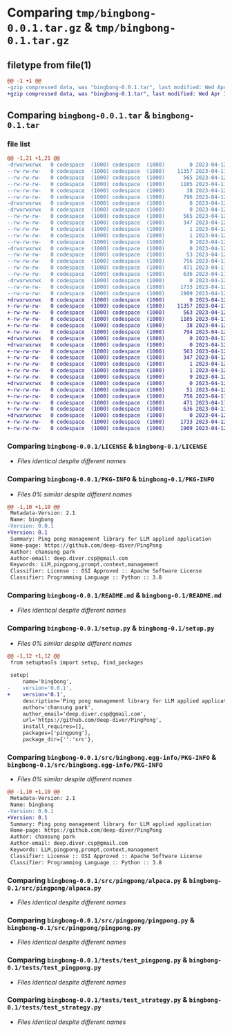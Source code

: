 # Comparing `tmp/bingbong-0.0.1.tar.gz` & `tmp/bingbong-0.1.tar.gz`

## filetype from file(1)

```diff
@@ -1 +1 @@
-gzip compressed data, was "bingbong-0.0.1.tar", last modified: Wed Apr 12 01:31:19 2023, max compression
+gzip compressed data, was "bingbong-0.1.tar", last modified: Wed Apr 12 01:31:44 2023, max compression
```

## Comparing `bingbong-0.0.1.tar` & `bingbong-0.1.tar`

### file list

```diff
@@ -1,21 +1,21 @@
-drwxrwxrwx   0 codespace  (1000) codespace  (1000)        0 2023-04-12 01:31:19.635246 bingbong-0.0.1/
--rw-rw-rw-   0 codespace  (1000) codespace  (1000)    11357 2023-04-11 05:49:32.000000 bingbong-0.0.1/LICENSE
--rw-rw-rw-   0 codespace  (1000) codespace  (1000)      565 2023-04-12 01:31:19.631246 bingbong-0.0.1/PKG-INFO
--rw-rw-rw-   0 codespace  (1000) codespace  (1000)     1105 2023-04-11 13:40:02.000000 bingbong-0.0.1/README.md
--rw-rw-rw-   0 codespace  (1000) codespace  (1000)       38 2023-04-12 01:31:19.635246 bingbong-0.0.1/setup.cfg
--rw-rw-rw-   0 codespace  (1000) codespace  (1000)      796 2023-04-12 01:31:16.000000 bingbong-0.0.1/setup.py
-drwxrwxrwx   0 codespace  (1000) codespace  (1000)        0 2023-04-12 01:31:19.627246 bingbong-0.0.1/src/
-drwxrwxrwx   0 codespace  (1000) codespace  (1000)        0 2023-04-12 01:31:19.631246 bingbong-0.0.1/src/bingbong.egg-info/
--rw-rw-rw-   0 codespace  (1000) codespace  (1000)      565 2023-04-12 01:31:19.000000 bingbong-0.0.1/src/bingbong.egg-info/PKG-INFO
--rw-rw-rw-   0 codespace  (1000) codespace  (1000)      347 2023-04-12 01:31:19.000000 bingbong-0.0.1/src/bingbong.egg-info/SOURCES.txt
--rw-rw-rw-   0 codespace  (1000) codespace  (1000)        1 2023-04-12 01:31:19.000000 bingbong-0.0.1/src/bingbong.egg-info/dependency_links.txt
--rw-rw-rw-   0 codespace  (1000) codespace  (1000)        1 2023-04-12 01:31:19.000000 bingbong-0.0.1/src/bingbong.egg-info/not-zip-safe
--rw-rw-rw-   0 codespace  (1000) codespace  (1000)        9 2023-04-12 01:31:19.000000 bingbong-0.0.1/src/bingbong.egg-info/top_level.txt
-drwxrwxrwx   0 codespace  (1000) codespace  (1000)        0 2023-04-12 01:31:19.631246 bingbong-0.0.1/src/pingpong/
--rw-rw-rw-   0 codespace  (1000) codespace  (1000)       53 2023-04-12 01:23:48.000000 bingbong-0.0.1/src/pingpong/__init__.py
--rw-rw-rw-   0 codespace  (1000) codespace  (1000)      756 2023-04-11 23:29:23.000000 bingbong-0.0.1/src/pingpong/alpaca.py
--rw-rw-rw-   0 codespace  (1000) codespace  (1000)      471 2023-04-11 14:52:10.000000 bingbong-0.0.1/src/pingpong/gradio.py
--rw-rw-rw-   0 codespace  (1000) codespace  (1000)      636 2023-04-11 23:32:31.000000 bingbong-0.0.1/src/pingpong/pingpong.py
-drwxrwxrwx   0 codespace  (1000) codespace  (1000)        0 2023-04-12 01:31:19.631246 bingbong-0.0.1/tests/
--rw-rw-rw-   0 codespace  (1000) codespace  (1000)     1733 2023-04-12 01:05:54.000000 bingbong-0.0.1/tests/test_pingpong.py
--rw-rw-rw-   0 codespace  (1000) codespace  (1000)     1909 2023-04-12 01:05:44.000000 bingbong-0.0.1/tests/test_strategy.py
+drwxrwxrwx   0 codespace  (1000) codespace  (1000)        0 2023-04-12 01:31:44.815587 bingbong-0.1/
+-rw-rw-rw-   0 codespace  (1000) codespace  (1000)    11357 2023-04-11 05:49:32.000000 bingbong-0.1/LICENSE
+-rw-rw-rw-   0 codespace  (1000) codespace  (1000)      563 2023-04-12 01:31:44.815587 bingbong-0.1/PKG-INFO
+-rw-rw-rw-   0 codespace  (1000) codespace  (1000)     1105 2023-04-11 13:40:02.000000 bingbong-0.1/README.md
+-rw-rw-rw-   0 codespace  (1000) codespace  (1000)       38 2023-04-12 01:31:44.815587 bingbong-0.1/setup.cfg
+-rw-rw-rw-   0 codespace  (1000) codespace  (1000)      794 2023-04-12 01:31:34.000000 bingbong-0.1/setup.py
+drwxrwxrwx   0 codespace  (1000) codespace  (1000)        0 2023-04-12 01:31:44.807587 bingbong-0.1/src/
+drwxrwxrwx   0 codespace  (1000) codespace  (1000)        0 2023-04-12 01:31:44.811587 bingbong-0.1/src/bingbong.egg-info/
+-rw-rw-rw-   0 codespace  (1000) codespace  (1000)      563 2023-04-12 01:31:44.000000 bingbong-0.1/src/bingbong.egg-info/PKG-INFO
+-rw-rw-rw-   0 codespace  (1000) codespace  (1000)      347 2023-04-12 01:31:44.000000 bingbong-0.1/src/bingbong.egg-info/SOURCES.txt
+-rw-rw-rw-   0 codespace  (1000) codespace  (1000)        1 2023-04-12 01:31:44.000000 bingbong-0.1/src/bingbong.egg-info/dependency_links.txt
+-rw-rw-rw-   0 codespace  (1000) codespace  (1000)        1 2023-04-12 01:31:19.000000 bingbong-0.1/src/bingbong.egg-info/not-zip-safe
+-rw-rw-rw-   0 codespace  (1000) codespace  (1000)        9 2023-04-12 01:31:44.000000 bingbong-0.1/src/bingbong.egg-info/top_level.txt
+drwxrwxrwx   0 codespace  (1000) codespace  (1000)        0 2023-04-12 01:31:44.815587 bingbong-0.1/src/pingpong/
+-rw-rw-rw-   0 codespace  (1000) codespace  (1000)       51 2023-04-12 01:31:41.000000 bingbong-0.1/src/pingpong/__init__.py
+-rw-rw-rw-   0 codespace  (1000) codespace  (1000)      756 2023-04-11 23:29:23.000000 bingbong-0.1/src/pingpong/alpaca.py
+-rw-rw-rw-   0 codespace  (1000) codespace  (1000)      471 2023-04-11 14:52:10.000000 bingbong-0.1/src/pingpong/gradio.py
+-rw-rw-rw-   0 codespace  (1000) codespace  (1000)      636 2023-04-11 23:32:31.000000 bingbong-0.1/src/pingpong/pingpong.py
+drwxrwxrwx   0 codespace  (1000) codespace  (1000)        0 2023-04-12 01:31:44.815587 bingbong-0.1/tests/
+-rw-rw-rw-   0 codespace  (1000) codespace  (1000)     1733 2023-04-12 01:05:54.000000 bingbong-0.1/tests/test_pingpong.py
+-rw-rw-rw-   0 codespace  (1000) codespace  (1000)     1909 2023-04-12 01:05:44.000000 bingbong-0.1/tests/test_strategy.py
```

### Comparing `bingbong-0.0.1/LICENSE` & `bingbong-0.1/LICENSE`

 * *Files identical despite different names*

### Comparing `bingbong-0.0.1/PKG-INFO` & `bingbong-0.1/PKG-INFO`

 * *Files 0% similar despite different names*

```diff
@@ -1,10 +1,10 @@
 Metadata-Version: 2.1
 Name: bingbong
-Version: 0.0.1
+Version: 0.1
 Summary: Ping pong management library for LLM applied application
 Home-page: https://github.com/deep-diver/PingPong
 Author: chansung park
 Author-email: deep.diver.csp@gmail.com
 Keywords: LLM,pingpong,prompt,context,management
 Classifier: License :: OSI Approved :: Apache Software License
 Classifier: Programming Language :: Python :: 3.8
```

### Comparing `bingbong-0.0.1/README.md` & `bingbong-0.1/README.md`

 * *Files identical despite different names*

### Comparing `bingbong-0.0.1/setup.py` & `bingbong-0.1/setup.py`

 * *Files 0% similar despite different names*

```diff
@@ -1,12 +1,12 @@
 from setuptools import setup, find_packages
 
 setup(
     name='bingbong',
-    version='0.0.1',
+    version='0.1',
     description='Ping pong management library for LLM applied application',
     author='chansung park',
     author_email='deep.diver.csp@gmail.com',
     url='https://github.com/deep-diver/PingPong',
     install_requires=[],
     packages=['pingpong'],
     package_dir={'':'src'},
```

### Comparing `bingbong-0.0.1/src/bingbong.egg-info/PKG-INFO` & `bingbong-0.1/src/bingbong.egg-info/PKG-INFO`

 * *Files 0% similar despite different names*

```diff
@@ -1,10 +1,10 @@
 Metadata-Version: 2.1
 Name: bingbong
-Version: 0.0.1
+Version: 0.1
 Summary: Ping pong management library for LLM applied application
 Home-page: https://github.com/deep-diver/PingPong
 Author: chansung park
 Author-email: deep.diver.csp@gmail.com
 Keywords: LLM,pingpong,prompt,context,management
 Classifier: License :: OSI Approved :: Apache Software License
 Classifier: Programming Language :: Python :: 3.8
```

### Comparing `bingbong-0.0.1/src/pingpong/alpaca.py` & `bingbong-0.1/src/pingpong/alpaca.py`

 * *Files identical despite different names*

### Comparing `bingbong-0.0.1/src/pingpong/pingpong.py` & `bingbong-0.1/src/pingpong/pingpong.py`

 * *Files identical despite different names*

### Comparing `bingbong-0.0.1/tests/test_pingpong.py` & `bingbong-0.1/tests/test_pingpong.py`

 * *Files identical despite different names*

### Comparing `bingbong-0.0.1/tests/test_strategy.py` & `bingbong-0.1/tests/test_strategy.py`

 * *Files identical despite different names*

